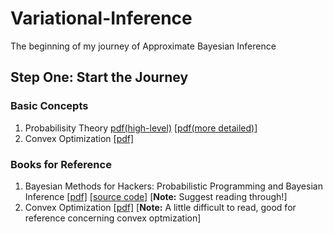 # Variational-Inference
The beginning of my journey of Approximate Bayesian Inference

## Step One: Start the Journey
### Basic Concepts
1. Probabilisity Theory [pdf(high-level)](https://see.stanford.edu/materials/aimlcs229/cs229-prob.pdf) [[pdf(more detailed)]](http://cs229.stanford.edu/section/cs229-prob.pdf)                         
2. Convex Optimization [[pdf]](http://cs229.stanford.edu/section/cs229-cvxopt.pdf)

### Books for Reference
1. Bayesian Methods for Hackers: Probabilistic Programming and Bayesian Inference [[pdf]]() [[source code]](https://github.com/CamDavidsonPilon/Probabilistic-Programming-and-Bayesian-Methods-for-Hackers) [**Note:** Suggest reading through!]         
2. Convex Optimization [[pdf]](https://web.stanford.edu/~boyd/cvxbook/bv_cvxbook.pdf) [**Note:** A little difficult to read, good for reference concerning convex optmization]
